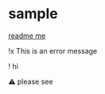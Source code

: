 # sample

[readme me](https://github.com/laravel/laravel/releases)

!x This is an error message

! hi 

:warning: please see
